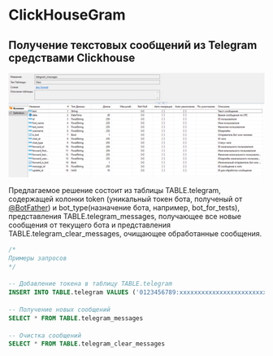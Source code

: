 # ClickHouseGram
## Получение текстовых сообщений из Telegram средствами Clickhouse
<img src="https://github.com/0xMihalich/ClickHouseGram/blob/main/telegram_messages.jpg" width="1024">

Предлагаемое решение состоит из таблицы TABLE.telegram, содержащей колонки token (уникальный токен бота, полученый от [@BotFather](https://t.me/BotFather))
и bot_type(назначение бота, например, bot_for_tests),
представления TABLE.telegram_messages, получающее все новые сообщения от текущего бота и
представления TABLE.telegram_clear_messages, очищающее обработанные сообщения.

```SQL
/*
Примеры запросов
*/

-- Добавление токена в таблицу TABLE.telegram
INSERT INTO TABLE.telegram VALUES ('0123456789:xxxxxxxxxxxxxxxxxxxxxxxxxxxxxxxxxxx', 'bot_for_tests')

-- Получение новых сообщений
SELECT * FROM TABLE.telegram_messages

-- Очистка сообщений
SELECT * FROM TABLE.telegram_clear_messages
```

